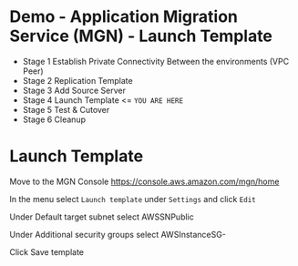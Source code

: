 # Demo - Application Migration Service (MGN) - Launch Template

- Stage 1 Establish Private Connectivity Between the environments (VPC Peer)
- Stage 2 Replication Template
- Stage 3 Add Source Server
- Stage 4 Launch Template <= `YOU ARE HERE`
- Stage 5 Test & Cutover
- Stage 6 Cleanup

# Launch Template

Move to the MGN Console https://console.aws.amazon.com/mgn/home

In the menu select `Launch template` under `Settings` and click `Edit`

Under Default target subnet select AWSSNPublic

Under Additional security groups select AWSInstanceSG-

Click Save template

